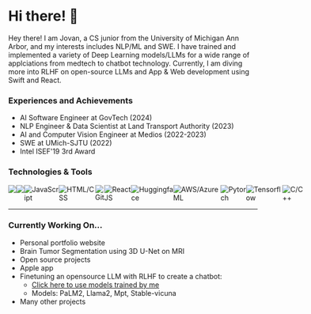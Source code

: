# Hi there! 👋
Hey there! I am Jovan, a CS junior from the University of Michigan Ann Arbor, and my interests includes NLP/ML and SWE. I have trained and implemented a variety of Deep Learning models/LLMs for a wide range of applciations from medtech to chatbot technology. Currently, I am diving more into RLHF on open-source LLMs and App & Web development using Swift and React.

### Experiences and Achievements
- AI Software Engineer at GovTech (2024)
- NLP Engineer & Data Scientist at Land Transport Authority (2023) 
- AI and Computer Vision Engineer at Medios (2022-2023)
- SWE at UMich-SJTU (2022)
- Intel ISEF'19 3rd Award

### Technologies & Tools
<div style="display: flex">
  <img src="https://img.shields.io/badge/-Python-red"/>
  <img src="https://img.shields.io/badge/-Swift-orange"/>
  <img alt="JavaScript" src="https://img.shields.io/badge/-Javascript-yellow" />
  <img alt="HTML/CSS" src="https://img.shields.io/badge/-HTML%2FCSS-yellowgreen" />
  <img alt="Git" src="https://img.shields.io/badge/-Git-green" />
  <img alt="ReactJS" src="https://img.shields.io/badge/-ReactJS-green" />
  <img alt="Huggingface" src="https://img.shields.io/badge/-Huggingface-61b083" />
  <img alt="AWS/AzureML" src="https://img.shields.io/badge/-AWS/AzureML-4ca158" />
  <img alt="Pytorch" src="https://img.shields.io/badge/-Pytorch-3e8bc3" />
  <img alt="Tensorflow" src="https://img.shields.io/badge/-Tensorflow-3e8bc3" />
  <img alt="C/C++" src="https://img.shields.io/badge/-C/C++-8c5aee" />
</div>
<hr>

### Currently Working On...
- Personal portfolio website
- Brain Tumor Segmentation using 3D U-Net on MRI
- Open source projects
- Apple app
- Finetuning an opensource LLM with RLHF to create a chatbot:
  - [Click here to use models trained by me](https://huggingface.co/TheTravellingEngineer)
  - Models: PaLM2, Llama2, Mpt, Stable-vicuna
- Many other projects

<!-- ### Find me at...
[My Website!]() <br>
Drop a mail to me through my website, simply click on the mail icon, type your message and send it! -->

<!--
**JovanYap/JovanYap** is a ✨ _special_ ✨ repository because its `README.md` (this file) appears on your GitHub profile.

Here are some ideas to get you started:

- 🔭 I’m currently working on ...
- 🌱 I’m currently learning ...
- 👯 I’m looking to collaborate on ...
- 🤔 I’m looking for help with ...
- 💬 Ask me about ...
- 📫 How to reach me: ...
- 😄 Pronouns: ...
- ⚡ Fun fact: ...
-->
